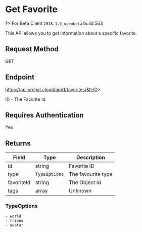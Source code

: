 # Get Favorite 

?> For Beta Client `2018.1.3_openbeta` build 563

This API allows you to get information about a specific favorite.

## Request Method 
GET

## Endpoint
https://api.vrchat.cloud/api/1/favorites/&lt;ID&gt;

ID - The Favorite Id

## Requires Authentication
Yes

## Returns 

Field | Type | Description
------|------|------------
id | string | Favorite ID
type | `TypeOptions` | The favourite type
favoriteId | string | The Object Id
tags | array | Unknown

### TypeOptions

    - world
    - friend
    - avatar
